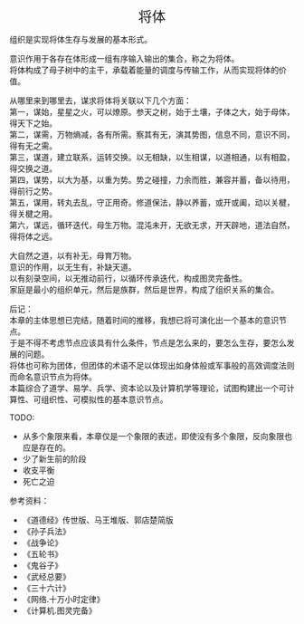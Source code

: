 <center><font size=5>将体</font></center>

组织是实现将体生存与发展的基本形式。<br>

意识作用于各存在体形成一组有序输入输出的集合，称之为将体。<br/>
将体构成了母子树中的主干，承载着能量的调度与传输工作，从而实现将体的价值。<br/>

从哪里来到哪里去，谋求将体将关联以下几个方面：<br/>
第一，谋始，星星之火，可以燎原。参天之树，始于土壤，子体之大，始于母体，得天下之始。<br/>
第二，谋需，万物熵减，各有所需。察其有无，演其势图，信息不同，意识不同，得有无之需。<br/>
第三，谋道，建立联系，运转交换。以无相缺，以生相谋，以道相通，以有相盈，得交换之道。<br/>
第四，谋势，以大为基，以重为势。势之碰撞，力余而胜，兼容并蓄，备以待用，得前行之势。<br/>
第五，谋用，转丸去乱，守正用奇。修道保法，静以养蓄，或开或阖，动以关楗，得关楗之用。<br/>
第六，谋远，循环迭代，母生万物。混沌未开，无欲无求，开天辟地，道法自然，得将体之远。<br/>

大自然之道，以有补无，母育万物。<br/>
意识的作用，以无生有，补缺天道。<br/>
以有刻录空间，以无推动前行，以循环传承迭代，构成图灵完备性。<br/>
家庭是最小的组织单元，然后是族群，然后是世界，构成了组织关系的集合。<br/>

后记：<br/>
本章的主体思想已完结，随着时间的推移，我想已将可演化出一个基本的意识节点。<br/>
于是不得不考虑节点应该具有什么条件，节点是怎么来的，要怎么生存，要怎么发展的问题。<br/>
将体也可称为团体，但团体的术语不足以体现出如身体般或军事般的高效调度法则而命名意识节点为将体。<br/>
本篇综合了道学、易学、兵学、资本论以及计算机学等理论，试图构建出一个可计算性、可组织性、可模拟性的基本意识节点。<br/>

TODO:
* 从多个象限来看，本章仅是一个象限的表述，即使没有多个象限，反向象限也应是存在的。<br/>
* 少了新生前的阶段
* 收支平衡
* 死亡之迫

参考资料：
* 《道德经》传世版、马王堆版、郭店楚简版
* 《孙子兵法》
* 《战争论》
* 《五轮书》
* 《鬼谷子》
* 《武经总要》
* 《三十六计》
* 《网络.十万小时定律》
* 《计算机.图灵完备》

